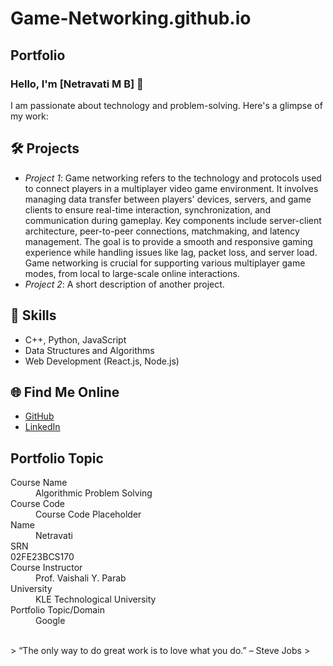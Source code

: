 # Game-Networking.github.io
## Portfolio

### Hello, I'm [Netravati M B] 👋

I am passionate about technology and problem-solving. Here's a glimpse of my work:

## 🛠 Projects
- *Project 1*: Game networking refers to the technology and protocols used to connect players in a multiplayer video game environment. It involves managing data transfer between players' devices, servers, and game clients to ensure real-time interaction, synchronization, and communication during gameplay. Key components include server-client architecture, peer-to-peer connections, matchmaking, and latency management. The goal is to provide a smooth and responsive gaming experience while handling issues like lag, packet loss, and server load. Game networking is crucial for supporting various multiplayer game modes, from local to large-scale online interactions.
- *Project 2*: A short description of another project.

## 🚀 Skills
- C++, Python, JavaScript
- Data Structures and Algorithms
- Web Development (React.js, Node.js)

## 🌐 Find Me Online
- [GitHub](https://github.com/your-github-username)
- [LinkedIn](https://linkedin.com/in/your-linkedin-profile)

## Portfolio Topic

<dl>
<dt>Course Name</dt>
  
<dd>Algorithmic Problem Solving</dd>

<dt>Course Code</dt>

<dd>Course Code Placeholder</dd>

<dt>Name</dt>

  <dd>Netravati</dd>
  
<dt>SRN</dt>

  <dt>02FE23BCS170</dt>
  
<dt>Course Instructor</dt>

<dd> Prof. Vaishali Y. Parab</dd>

<dt>University</dt>

<dd>KLE Technological University</dd>

<dt>Portfolio Topic/Domain</dt>

<dd>Google</dd>

</dl>

<br> 
> “The only way to do great work is to love what you do.” – Steve Jobs
>
